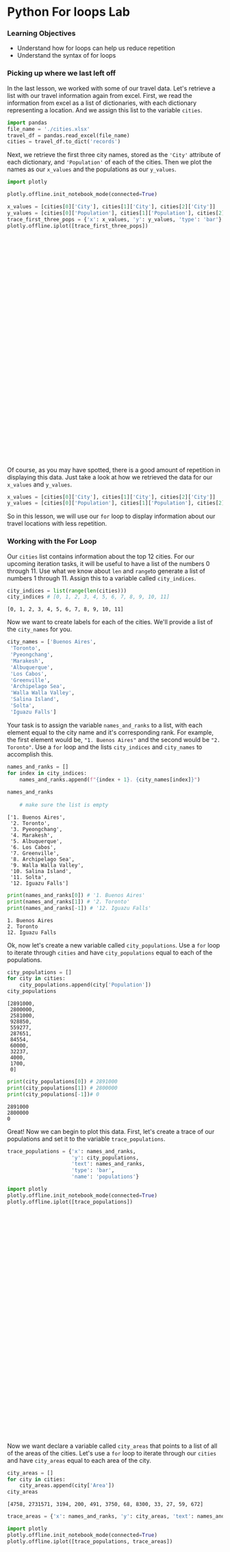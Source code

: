 
# Python For loops Lab

### Learning Objectives

* Understand how for loops can help us reduce repetition
* Understand the syntax of for loops 

### Picking up where we last left off

In the last lesson, we worked with some of our travel data.  Let's retrieve a list with our travel information again from excel.  First, we read the information from excel as a list of dictionaries, with each dictionary representing a location.  And we assign this list to the variable `cities`.


```python
import pandas
file_name = './cities.xlsx'
travel_df = pandas.read_excel(file_name)
cities = travel_df.to_dict('records')
```

Next, we retrieve the first three city names, stored as the `'City'` attribute of each dictionary, and `'Population'` of each of the cities.  Then we plot the names as our `x_values` and the populations as our `y_values`.


```python
import plotly

plotly.offline.init_notebook_mode(connected=True)

x_values = [cities[0]['City'], cities[1]['City'], cities[2]['City']]
y_values = [cities[0]['Population'], cities[1]['Population'], cities[2]['Population']]
trace_first_three_pops = {'x': x_values, 'y': y_values, 'type': 'bar'}
plotly.offline.iplot([trace_first_three_pops])
```


<script>requirejs.config({paths: { 'plotly': ['https://cdn.plot.ly/plotly-latest.min']},});if(!window.Plotly) {{require(['plotly'],function(plotly) {window.Plotly=plotly;});}}</script>



<div id="ae786799-c701-45e9-b2b1-3afa1e823b7d" style="height: 525px; width: 100%;" class="plotly-graph-div"></div><script type="text/javascript">require(["plotly"], function(Plotly) { window.PLOTLYENV=window.PLOTLYENV || {};window.PLOTLYENV.BASE_URL="https://plot.ly";Plotly.newPlot("ae786799-c701-45e9-b2b1-3afa1e823b7d", [{"x": ["Buenos Aires", "Toronto", "Pyeongchang"], "y": [2891000, 2800000, 2581000], "type": "bar"}], {}, {"showLink": true, "linkText": "Export to plot.ly"})});</script>


Of course, as you may have spotted, there is a good amount of repetition in displaying this data.  Just take a look at how we retrieved the data for our `x_values` and `y_values`.  


```python
x_values = [cities[0]['City'], cities[1]['City'], cities[2]['City']]
y_values = [cities[0]['Population'], cities[1]['Population'], cities[2]['Population']]
```

So in this lesson, we will use our `for` loop to display information about our travel locations with less repetition.

### Working with the For Loop

Our `cities` list contains information about the top 12 cities.  For our upcoming iteration tasks, it will be useful to have a list of the numbers 0 through 11.  Use what we know about `len` and `range`to generate a list of numbers 1 through 11.  Assign this to a variable called `city_indices`.


```python
city_indices = list(range(len(cities)))
city_indices # [0, 1, 2, 3, 4, 5, 6, 7, 8, 9, 10, 11]
```




    [0, 1, 2, 3, 4, 5, 6, 7, 8, 9, 10, 11]



Now we want to create labels for each of the cities. We'll provide a list of the `city_names` for you. 


```python
city_names = ['Buenos Aires',
 'Toronto',
 'Pyeongchang',
 'Marakesh',
 'Albuquerque',
 'Los Cabos',
 'Greenville',
 'Archipelago Sea',
 'Walla Walla Valley',
 'Salina Island',
 'Solta',
 'Iguazu Falls']
```

Your task is to assign the variable `names_and_ranks` to a list, with each element equal to the city name and it's corresponding rank.  For example, the first element would be, `"1. Buenos Aires"` and the second would be `"2. Toronto"`.  Use a `for` loop and the lists `city_indices` and `city_names` to accomplish this.


```python
names_and_ranks = []
for index in city_indices: 
    names_and_ranks.append(f"{index + 1}. {city_names[index]}")
    
names_and_ranks
    
    # make sure the list is empty
```




    ['1. Buenos Aires',
     '2. Toronto',
     '3. Pyeongchang',
     '4. Marakesh',
     '5. Albuquerque',
     '6. Los Cabos',
     '7. Greenville',
     '8. Archipelago Sea',
     '9. Walla Walla Valley',
     '10. Salina Island',
     '11. Solta',
     '12. Iguazu Falls']




```python
print(names_and_ranks[0]) # '1. Buenos Aires'
print(names_and_ranks[1]) # '2. Toronto'
print(names_and_ranks[-1]) # '12. Iguazu Falls'
```

    1. Buenos Aires
    2. Toronto
    12. Iguazu Falls


Ok, now let's create a new variable called `city_populations`.  Use a `for` loop to iterate through `cities` and have `city_populations` equal to each of the populations.


```python
city_populations = []
for city in cities:
    city_populations.append(city['Population'])
city_populations
```




    [2891000,
     2800000,
     2581000,
     928850,
     559277,
     287651,
     84554,
     60000,
     32237,
     4000,
     1700,
     0]




```python
print(city_populations[0]) # 2891000
print(city_populations[1]) # 2800000
print(city_populations[-1])# 0
```

    2891000
    2800000
    0


Great! Now we can begin to plot this data.  First, let's create a trace of our populations and set it to the variable `trace_populations`.


```python
trace_populations = {'x': names_and_ranks, 
                     'y': city_populations, 
                     'text': names_and_ranks, 
                     'type': 'bar', 
                     'name': 'populations'}
```


```python
import plotly
plotly.offline.init_notebook_mode(connected=True)
plotly.offline.iplot([trace_populations])
```


<script>requirejs.config({paths: { 'plotly': ['https://cdn.plot.ly/plotly-latest.min']},});if(!window.Plotly) {{require(['plotly'],function(plotly) {window.Plotly=plotly;});}}</script>



<div id="91923238-183d-4ff0-8886-2ee4f06e4d2e" style="height: 525px; width: 100%;" class="plotly-graph-div"></div><script type="text/javascript">require(["plotly"], function(Plotly) { window.PLOTLYENV=window.PLOTLYENV || {};window.PLOTLYENV.BASE_URL="https://plot.ly";Plotly.newPlot("91923238-183d-4ff0-8886-2ee4f06e4d2e", [{"x": ["1. Buenos Aires", "2. Toronto", "3. Pyeongchang", "4. Marakesh", "5. Albuquerque", "6. Los Cabos", "7. Greenville", "8. Archipelago Sea", "9. Walla Walla Valley", "10. Salina Island", "11. Solta", "12. Iguazu Falls"], "y": [2891000, 2800000, 2581000, 928850, 559277, 287651, 84554, 60000, 32237, 4000, 1700, 0], "text": ["1. Buenos Aires", "2. Toronto", "3. Pyeongchang", "4. Marakesh", "5. Albuquerque", "6. Los Cabos", "7. Greenville", "8. Archipelago Sea", "9. Walla Walla Valley", "10. Salina Island", "11. Solta", "12. Iguazu Falls"], "type": "bar", "name": "populations"}], {}, {"showLink": true, "linkText": "Export to plot.ly"})});</script>


Now we want declare a variable called `city_areas` that points to a list of all of the areas of the cities.  Let's use a `for` loop to iterate through our `cities` and have `city_areas` equal to each area of the city.  


```python
city_areas = []
for city in cities:
    city_areas.append(city['Area'])
city_areas
```




    [4758, 2731571, 3194, 200, 491, 3750, 68, 8300, 33, 27, 59, 672]




```python
trace_areas = {'x': names_and_ranks, 'y': city_areas, 'text': names_and_ranks, 'type': 'bar', 'name': 'areas'}
```


```python
import plotly
plotly.offline.init_notebook_mode(connected=True)
plotly.offline.iplot([trace_populations, trace_areas])
```


<script>requirejs.config({paths: { 'plotly': ['https://cdn.plot.ly/plotly-latest.min']},});if(!window.Plotly) {{require(['plotly'],function(plotly) {window.Plotly=plotly;});}}</script>



<div id="00b97493-5eae-428c-92bf-223e3b8e882b" style="height: 525px; width: 100%;" class="plotly-graph-div"></div><script type="text/javascript">require(["plotly"], function(Plotly) { window.PLOTLYENV=window.PLOTLYENV || {};window.PLOTLYENV.BASE_URL="https://plot.ly";Plotly.newPlot("00b97493-5eae-428c-92bf-223e3b8e882b", [{"x": ["1. Buenos Aires", "2. Toronto", "3. Pyeongchang", "4. Marakesh", "5. Albuquerque", "6. Los Cabos", "7. Greenville", "8. Archipelago Sea", "9. Walla Walla Valley", "10. Salina Island", "11. Solta", "12. Iguazu Falls"], "y": [2891000, 2800000, 2581000, 928850, 559277, 287651, 84554, 60000, 32237, 4000, 1700, 0], "text": ["1. Buenos Aires", "2. Toronto", "3. Pyeongchang", "4. Marakesh", "5. Albuquerque", "6. Los Cabos", "7. Greenville", "8. Archipelago Sea", "9. Walla Walla Valley", "10. Salina Island", "11. Solta", "12. Iguazu Falls"], "type": "bar", "name": "populations"}, {"x": ["1. Buenos Aires", "2. Toronto", "3. Pyeongchang", "4. Marakesh", "5. Albuquerque", "6. Los Cabos", "7. Greenville", "8. Archipelago Sea", "9. Walla Walla Valley", "10. Salina Island", "11. Solta", "12. Iguazu Falls"], "y": [4758, 2731571, 3194, 200, 491, 3750, 68, 8300, 33, 27, 59, 672], "text": ["1. Buenos Aires", "2. Toronto", "3. Pyeongchang", "4. Marakesh", "5. Albuquerque", "6. Los Cabos", "7. Greenville", "8. Archipelago Sea", "9. Walla Walla Valley", "10. Salina Island", "11. Solta", "12. Iguazu Falls"], "type": "bar", "name": "areas"}], {}, {"showLink": true, "linkText": "Export to plot.ly"})});</script>


### Summary

In this section we saw how we can use `for` loops to go through elements of a list and perform the same operation on each.  By using `for` loops we were able to reduce the amount of code that we wrote and while also writing more expressive code.
